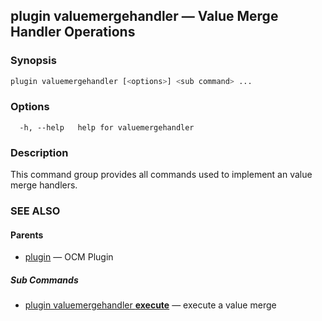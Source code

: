## plugin valuemergehandler &mdash; Value Merge Handler Operations

### Synopsis

```sh
plugin valuemergehandler [<options>] <sub command> ...
```

### Options

```
  -h, --help   help for valuemergehandler
```

### Description
This command group provides all commands used to implement an value merge handlers.
### SEE ALSO

#### Parents

* [plugin](plugin.md)	 &mdash; OCM Plugin


##### Sub Commands

* [plugin valuemergehandler <b>execute</b>](plugin_valuemergehandler_execute.md)	 &mdash; execute a value merge

